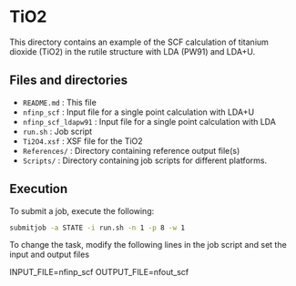 # TiO2

This directory contains an example of the SCF calculation of titanium dioxide (TiO2) in the rutile structure with LDA (PW91) and LDA+U.

## Files and directories

- ``README.md`` : This file
- ``nfinp_scf`` : Input file for a single point calculation with LDA+U
- ``nfinp_scf_ldapw91`` : Input file for a single point calculation with LDA
- ``run.sh`` : Job script
- ``Ti2O4.xsf`` : XSF file for the TiO2
- ``References/`` : Directory containing reference output file(s)
- ``Scripts/`` : Directory containing job scripts for different platforms.

## Execution

To submit a job, execute the following:

```bash
submitjob -a STATE -i run.sh -n 1 -p 8 -w 1
```

To change the task, modify the following lines in the job script and set the input and output files

INPUT_FILE=nfinp_scf
OUTPUT_FILE=nfout_scf


